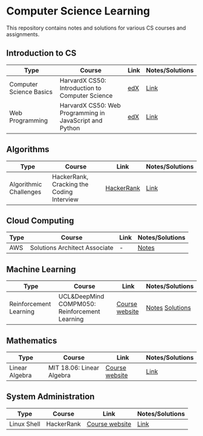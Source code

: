 # Computer Science Learning  
This repository contains notes and solutions for various CS courses and assignments.  
  
## Introduction to CS  
| Type | Course | Link | Notes/Solutions |
| -- | -- | -- |  -- |
| Computer Science Basics | HarvardX CS50: Introduction to Computer Science | [edX](https://www.edx.org/course/cs50s-introduction-computer-science-harvardx-cs50x) | [Link](https://github.com/bartkowiaktomasz/harvardx-cs50) |
| Web Programming | HarvardX CS50: Web Programming in JavaScript and Python | [edX](https://www.edx.org/course/cs50s-web-programming-with-python-and-javascript) | [Link](https://github.com/bartkowiaktomasz/harvardx-cs50-web-programming) |

## Algorithms
| Type | Course | Link | Notes/Solutions |
| -- | -- | -- |  -- |
| Algorithmic Challenges | HackerRank, Cracking the Coding Interview | [HackerRank](https://www.hackerrank.com/interview/interview-preparation-kit) | [Link](https://github.com/bartkowiaktomasz/algorithmic-challenges) |

## Cloud Computing
| Type | Course | Link | Notes/Solutions |
| -- | -- | -- |  -- |
| AWS  | Solutions Architect Associate | - | [Notes](AWS%20Certified%20Solutions%20Architect) |


## Machine Learning
| Type | Course | Link | Notes/Solutions |  
| -- | -- | -- |  -- |
| Reinforcement Learning | UCL&DeepMind COMPM050: Reinforcement Learning | [Course website](http://www0.cs.ucl.ac.uk/staff/d.silver/web/Teaching.html) | [Notes](UCL%20and%20DeepMind%20COMPM050%20-%20Reinforcement%20Learning/UCL_Deepmind_COMPM050_Reinforcement_Learning_notes.pdf) [Solutions](UCL%20and%20DeepMind%20COMPM050%20-%20Reinforcement%20Learning)


## Mathematics
| Type | Course | Link | Notes/Solutions |  
| -- | -- | -- |  -- |
| Linear Algebra | MIT 18.06: Linear Algebra | [Course website](https://ocw.mit.edu/courses/mathematics/18-06-linear-algebra-spring-2010/video-lectures/) | [Link](MIT%2018%2006%20-%20Linear%20Algebra)


## System Administration
| Type | Course | Link | Notes/Solutions |  
| -- | -- | -- |  -- |
| Linux Shell | HackerRank | [Course website](https://www.hackerrank.com/domains/shell) | [Link](https://github.com/bartkowiaktomasz/algorithmic-challenges/tree/master/HackerRank%20-%20Linux%20Shell)
